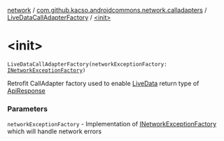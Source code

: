 [network](../../index.md) / [com.github.kacso.androidcommons.network.calladapters](../index.md) / [LiveDataCallAdapterFactory](index.md) / [&lt;init&gt;](./-init-.md)

# &lt;init&gt;

`LiveDataCallAdapterFactory(networkExceptionFactory: `[`INetworkExceptionFactory`](../../com.github.kacso.androidcommons.network.factories/-i-network-exception-factory/index.md)`)`

Retrofit CallAdapter factory used to enable [LiveData](#) return type of [ApiResponse](../../com.github.kacso.androidcommons.network.models/-api-response/index.md)

### Parameters

`networkExceptionFactory` - Implementation of [INetworkExceptionFactory](../../com.github.kacso.androidcommons.network.factories/-i-network-exception-factory/index.md) which will handle network errors